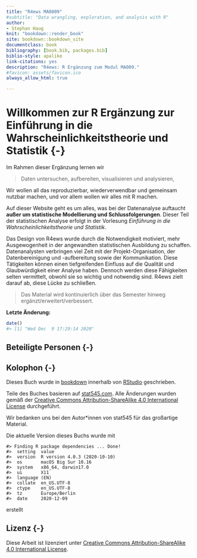 ```yaml
--- 
title: "R4ews MA0009"
#subtitle: "Data wrangling, exploration, and analysis with R"
author: 
- Stephan Haug
knit: "bookdown::render_book"
site: bookdown::bookdown_site
documentclass: book
bibliography: [book.bib, packages.bib]
biblio-style: apalike
link-citations: yes
description: "R4ews: R Ergänzung zum Modul MA009."
#favicon: assets/favicon.ico
always_allow_html: true

---
```


# Willkommen zur R Ergänzung zur Einführung in die Wahrscheinlichkeitstheorie und Statistik {-}



Im Rahmen dieser Ergänzung lernen wir

> Daten untersuchen, aufbereiten, visualisieren und analysieren,

Wir wollen all das reproduzierbar, wiederverwendbar und gemeinsam nutzbar machen, und vor allem wollen wir alles mit R machen.

Auf dieser Website geht es um alles, was bei der Datenanalyse auftaucht **außer um statistische Modellierung und Schlussfolgerungen**. Dieser Teil der statistischen Analyse erfolgt in der Vorlesung *Einführung in die Wahrscheinlichkeitstheorie und Statistik*. 


Das Design von R4ews wurde durch die Notwendigkeit motiviert, mehr Ausgewogenheit in der angewandten statistischen Ausbildung zu schaffen. Datenanalysten verbringen viel Zeit mit der Projekt-Organisation, der Datenbereinigung und -aufbereitung sowie der Kommunikation. Diese Tätigkeiten können einen tiefgreifenden Einfluss auf die Qualität und Glaubwürdigkeit einer Analyse haben. Dennoch werden diese Fähigkeiten selten vermittelt, obwohl sie so wichtig und notwendig sind. R4ews zielt darauf ab, diese Lücke zu schließen.

> Das Material wird kontinuierlich über das Semester hinweg ergänzt/erweitert/verbessert.

**Letzte Änderung:**


```r
date()
#> [1] "Wed Dec  9 17:29:14 2020"
```



## Beteiligte Personen {-}


## Kolophon {-}

Dieses Buch wurde in [bookdown](http://bookdown.org/) innerhalb von [RStudio](http://www.rstudio.com/ide/) geschrieben. 

Teile des Buches basieren auf [stat545.com](https://stat545.com). Alle Änderungen wurden gemäß der [Creative Commons Attribution-ShareAlike 4.0 International License](https://creativecommons.org/licenses/by-sa/4.0/) durchgeführt. 

Wir bedanken uns bei den Autor\*innen von stat545 für das großartige Material.


Die aktuelle Version dieses Buchs wurde mit 

```
#> Finding R package dependencies ... Done!
#>  setting  value                       
#>  version  R version 4.0.3 (2020-10-10)
#>  os       macOS Big Sur 10.16         
#>  system   x86_64, darwin17.0          
#>  ui       X11                         
#>  language (EN)                        
#>  collate  en_US.UTF-8                 
#>  ctype    en_US.UTF-8                 
#>  tz       Europe/Berlin               
#>  date     2020-12-09
```

erstellt

<!-- , wobei die folgenden Pakete verwendet -->




<!-- werden. -->

## Lizenz {-}

Diese Arbeit ist lizenziert unter [Creative Commons Attribution-ShareAlike 4.0 International License](https://creativecommons.org/licenses/by-sa/4.0/).

<center>
<i class="fab fa-creative-commons fa-2x"></i><i class="fab fa-creative-commons-by fa-2x"></i><i class="fab fa-creative-commons-sa fa-2x"></i>
</center>



